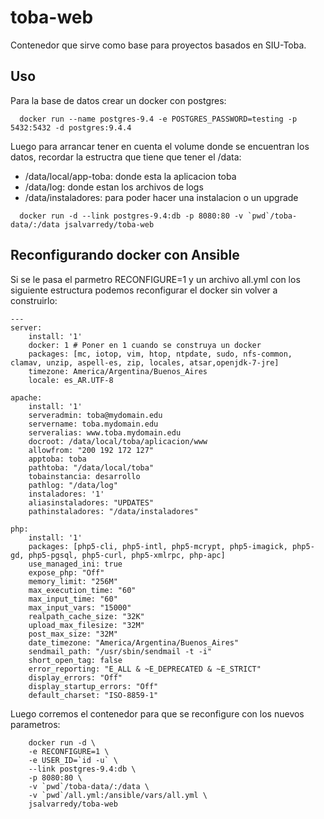# toba-web
Contenedor  que sirve como base para proyectos basados en SIU-Toba.

## Uso

Para la base de datos crear un docker con postgres:

```
  docker run --name postgres-9.4 -e POSTGRES_PASSWORD=testing -p 5432:5432 -d postgres:9.4.4
```

Luego para arrancar tener en cuenta el volume donde se encuentran los datos, recordar la estructra que tiene que tener el /data:

* /data/local/app-toba: donde esta la aplicacion toba
* /data/log: donde estan los archivos de logs
* /data/instaladores: para poder hacer una instalacion o un upgrade


```
  docker run -d --link postgres-9.4:db -p 8080:80 -v `pwd`/toba-data/:/data jsalvarredy/toba-web
```

## Reconfigurando docker con Ansible

Si se le pasa el parmetro RECONFIGURE=1 y un archivo all.yml con los siguiente estructura podemos reconfigurar el docker sin volver a construirlo:
```
---
server:
    install: '1'
    docker: 1 # Poner en 1 cuando se construya un docker
    packages: [mc, iotop, vim, htop, ntpdate, sudo, nfs-common, clamav, unzip, aspell-es, zip, locales, atsar,openjdk-7-jre]
    timezone: America/Argentina/Buenos_Aires
    locale: es_AR.UTF-8

apache:
    install: '1'
    serveradmin: toba@mydomain.edu
    servername: toba.mydomain.edu
    serveralias: www.toba.mydomain.edu
    docroot: /data/local/toba/aplicacion/www
    allowfrom: "200 192 172 127"
    apptoba: toba
    pathtoba: "/data/local/toba"
    tobainstancia: desarrollo
    pathlog: "/data/log"
    instaladores: '1'
    aliasinstaladores: "UPDATES"
    pathinstaladores: "/data/instaladores"

php:
    install: '1'
    packages: [php5-cli, php5-intl, php5-mcrypt, php5-imagick, php5-gd, php5-pgsql, php5-curl, php5-xmlrpc, php-apc]
    use_managed_ini: true
    expose_php: "Off"
    memory_limit: "256M"
    max_execution_time: "60"
    max_input_time: "60"
    max_input_vars: "15000"
    realpath_cache_size: "32K"
    upload_max_filesize: "32M"
    post_max_size: "32M"
    date_timezone: "America/Argentina/Buenos_Aires"
    sendmail_path: "/usr/sbin/sendmail -t -i"
    short_open_tag: false
    error_reporting: "E_ALL & ~E_DEPRECATED & ~E_STRICT"
    display_errors: "Off"
    display_startup_errors: "Off"
    default_charset: "ISO-8859-1"
```

Luego corremos el contenedor para que se reconfigure con los nuevos parametros:

```
    docker run -d \
	-e RECONFIGURE=1 \
	-e USER_ID=`id -u` \
	--link postgres-9.4:db \
	-p 8080:80 \
	-v `pwd`/toba-data/:/data \
	-v `pwd`/all.yml:/ansible/vars/all.yml \
	jsalvarredy/toba-web
```

